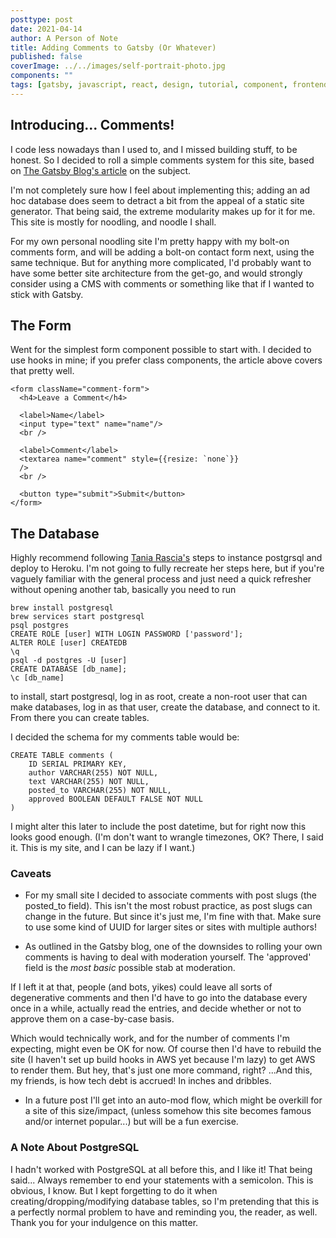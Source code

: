 ```yaml
---
posttype: post
date: 2021-04-14
author: A Person of Note
title: Adding Comments to Gatsby (Or Whatever)
published: false
coverImage: ../../images/self-portrait-photo.jpg
components: ""
tags: [gatsby, javascript, react, design, tutorial, component, frontend]
---
```


## Introducing... Comments!
I code less nowadays than I used to, and I missed building stuff, to be honest. So I decided to roll a simple comments system for this site, based on [The Gatsby Blog's article](https://www.gatsbyjs.com/blog/2019-08-27-roll-your-own-comment-system/) on the subject.

I'm not completely sure how I feel about implementing this; adding an ad hoc database does seem to detract a bit from the appeal of a static site generator. That being said, the extreme modularity makes up for it for me. This site is mostly for noodling, and noodle I shall.

For my own personal noodling site I'm pretty happy with my bolt-on comments form, and will be adding a bolt-on contact form next, using the same technique. But for anything more complicated, I'd probably want to have some better site architecture from the get-go, and would strongly consider using a CMS with comments or something like that if I wanted to stick with Gatsby.

## The Form

Went for the simplest form component possible to start with. I decided to use hooks in mine; if you prefer class components, the article above covers that pretty well.

    <form className="comment-form">
      <h4>Leave a Comment</h4>

      <label>Name</label>
      <input type="text" name="name"/>
      <br />

      <label>Comment</label>
      <textarea name="comment" style={{resize: `none`}}
      />
      <br />

      <button type="submit">Submit</button>
    </form>

## The Database

Highly recommend following [Tania Rascia's](https://www.taniarascia.com/node-express-postgresql-heroku/) steps to instance postgrsql and deploy to Heroku. I'm not going to fully recreate her steps here, but if you're vaguely familiar with the general process and just need a quick refresher without opening another tab, basically you need to run

    brew install postgresql
    brew services start postgresql
    psql postgres
    CREATE ROLE [user] WITH LOGIN PASSWORD ['password'];
    ALTER ROLE [user] CREATEDB
    \q
    psql -d postgres -U [user]
    CREATE DATABASE [db_name];
    \c [db_name]

to install, start postgresql, log in as root, create a non-root user that can make databases, log in as that user, create the database, and connect to it. From there you can create tables.

I decided the schema for my comments table would be:

    CREATE TABLE comments (
        ID SERIAL PRIMARY KEY,
        author VARCHAR(255) NOT NULL,
        text VARCHAR(255) NOT NULL,
        posted_to VARCHAR(255) NOT NULL,
        approved BOOLEAN DEFAULT FALSE NOT NULL
    )

I might alter this later to include the post datetime, but for right now this looks good enough. (I'm don't want to wrangle timezones, OK? There, I said it. This is my site, and I can be lazy if I want.)

### Caveats
* For my small site I decided to associate comments with post slugs (the posted_to field). This isn't the most robust practice, as post slugs can change in the  future. But since it's just me, I'm fine with that. Make sure to use some kind of UUID for larger sites or sites with multiple authors!

* As outlined in the Gatsby blog, one of the downsides to rolling your own comments is having to deal with moderation yourself. The 'approved' field is the *most basic* possible stab at moderation. 

If I left it at that, people (and bots, yikes) could leave all sorts of degenerative comments and then I'd have to go into the database every once in a while, actually read the entries, and decide whether or not to approve them on a case-by-case basis. 

Which would technically work, and for the number of comments I'm expecting, might even be OK for now. Of course then I'd have to rebuild the site (I haven't set up build hooks in AWS yet because I'm lazy) to get AWS to render them. But hey, that's just one more command, right? ...And this, my friends, is how tech debt is accrued! In inches and dribbles.

* In a future post I'll get into an auto-mod flow, which might be overkill for a site of this size/impact, (unless somehow this site becomes famous and/or internet popular...) but will be a fun exercise.

### A Note About PostgreSQL
I hadn't worked with PostgreSQL at all before this, and I like it! That being said...
Always remember to end your statements with a semicolon. This is obvious, I know. But I kept forgetting to do it when creating/dropping/modifying database tables, so I'm pretending that this is a perfectly normal problem to have and reminding you, the reader, as well. Thank you for your indulgence on this matter.




<div style="padding-bottom: 2rem"></div>
